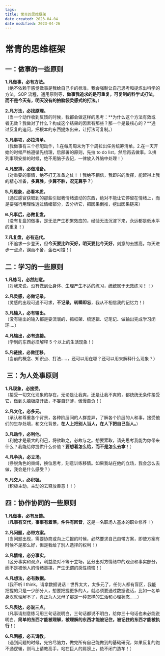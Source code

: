 ```yaml
---
tags:
title: 常青的思维框架
date created: 2023-04-04
date modified: 2023-04-26
---
```


# 常青的思维框架

## **一：做事的一些原则**

**1.凡做事，必有方法。**  
（绝不依赖于感觉做事是我给自己卡的标准，我会强制让自己思考和提炼出科学的方法，SOP 流程，通用原则等，**做事我追求的是可重复，可复制的科学式打法，而不是今天有，明天没有的拍脑袋灵感式的打法。**）

**2.凡方法，必找原理。**  
（当一个动作收到反馈的时候，我都会做这样的思考：**为什么这个方法有效或者无效？我做对了什么？构成这个结果的因素有那些？那一个是最核心的？**通过反复的追问，把根本的东西提炼出来，让打法可复制。）

**3.凡事项，必拉清单。**  
（我做事有三个标配动作，1.在每周周末为下个周拉出任务统筹清单。2.在一天开始的时候严格遵循先梳理，后部署的原则，先拉 to do list，然后再去做事。3.排列事项安排的时候，绝不用脑子去记，一律放入外脑中处理！）

**4.凡安排，必做准备。**  
（对重要的事情，绝不打无准备之仗！！我绝不相信，我即兴的发挥，能赶得上我的精心准备，**多算胜，少算不胜，况无算乎？**）

**5.凡现象，必看本质。**  
（通过感官获取到的那些引起我情绪波动的东西，绝对不能让它停留在情绪上，而是要强行用理性透过情绪部分，去分析它，把因果倒推，挖出因果链来）

**6.凡事后，必做复盘。**  
（没有复盘的做事，是无法产生积累效应的，经验无法沉淀下来，永远都是低水平的重复！）

**7.凡复盘，必有迭代。**  
（不追求一步登天，但**今天要比昨天好，明天要比今天好**，刻意的去拔高，每天进步一点点，锲而不舍，金石可镂！）

## **二：学习的一些原则**

**1.凡练习，必然刻意。**  
（对我来说，没有做到让身体、生理产生不适的练习，统统属于无效练习！！）

**2.凡灵感，必做记录。**  
（灵感的出现可遇不可求，**不记录，转瞬即忘**，我从不相信我的记忆力！）

**3.凡输入，必有输出。**  
（没有输出的输入都是耍流氓的，抓框架、梳逻辑、记笔记、做输出完成学习闭环….）

**4.凡输出，必有连接。**  
（学到的东西必须解释 5 个以上的生活现象！）

**5.凡链接，必做迁移。**  
（当前的概念、知识点、打法…..，还可以用在哪？还可以用来解释什么现象？）

##  **三：为人处事原则**

**1.凡现象，必接受。**  
（接受一切文化现象的存在，无论是让我爽，还是让我不爽的，都统统无条件接受它，做到头脑极度开放，不妄自菲薄，傲慢自负！）

**2.凡文化，必多元。**  
（承认和尊重各个背景，各种阶层间的人群差异，了解各个阶层的人和事，接受他们的生存处境，和文化背景，**在人上把别人当人，在人下把自己当人。**）

**3.凡动作，必利他。**  
（利他才是最大的利己，将欲取之，必故与之。想要索取，请先思考我能为你带来什么？我能给你提供什么价值？**要想着怎么给，而不是怎么去拿！**）

**4.凡争执，必立场。**  
（挣脱角色的束缚，换位思考，刻意训练移情。如果我站在他的立场，我会怎么去做，我会是什么感受？）

**5.凡交人，必积极。**  
（积极主动，主动的去释放善意！！）

## **四：协作协同的一些原则**

**1.凡做事，必有反馈。**  
（**凡事有交代，事事有着落，件件有回音**，这是一名职场人基本的职业修养！）

**2.凡问题，必带方案。**  
（当问题出现，需要协商或向上汇报的时候，必然要求自己自带方案，即使方案有时候不是那么好，但是我给了别人选择的权利！）

**3.凡情绪，必分事实。**  
（区分事实和观点，利益绝对不等于立场，区分出对方情绪中的观点和事实部分，而不是被他人的情绪裹挟，产生无谓的感性烦恼！）

**4.凡想法，必有数据。**  
（我不听 I think，请拿数据说话！世界太大，太多元了，任何人都有盲区，我能把握的只是一少部分人，想要把握更多的人，就必须要通过数据说话，比如一名单身汉就理解不了，真正为人父母了那是一种怎样的生活和心理状态……）

**5.凡表达，必说三点。**  
（凡事请刻意练习用三句话说明白，三句话都说不明白，给你三十句话也未必能说明白，**简单的东西才能被理解，被理解的东西才能被记住，被记住的东西才能被执行！**）

**6.凡困惑，必去请教。**  
（遇到问题的时候，先穷尽脑力，做完所有自己能做到的基础研究，如果反复的跑不通逻辑，则马上请教高手，站在巨人的肩膀上，绝不闭门造车！）
